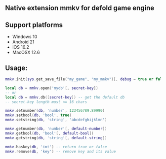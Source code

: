 ## Native extension mmkv for defold game engine

## Support platforms
- Windows 10
- Android 21
- iOS 16.2
- MacOSX 12.6

## Usage:

```lua
mmkv.init(sys.get_save_file("my_game", "my_mmkv")[, debug = true or false])

local db = mmkv.open('mydb'[, secret-key])
-- or
local db = mmkv.db([secret-key]) -- get the default db
-- secret-key length must <= 16 chars

mmkv.setnumber(db, 'number', 123456789.89990)
mmkv.setbool(db, 'bool', true)
mmkv.setstring(db, 'string', 'abcdefghijklmn')

mmkv.getnumber(db, 'number'[, default-number])
mmkv.getbool(db, 'bool'[, default-bool])
mmkv.getstring(db, 'string'[, default-string])

mmkv.haskey(db, 'int') -- return true or false
mmkv.remove(db, 'key') -- remove key and its value
```
